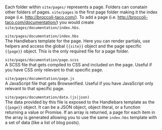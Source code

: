Each folder within `site/pages/` represents a page. Folders can conatain other folders of pages. `site/pages` is the first page folder making it the index page (i.e. http://broccoli-taco.com/). To add a page (i.e. http://broccoli-taco.com/documentation/) you would create `site/pages/documentation/index.hbs`.

`site/pages/documentation/index.hbs`  
The Handlebars template for the page. Here you can render partials, use helpers and access the global `{{site}}` object and the page specific `{{page}}` object. This is the only required file for a page folder.

`site/pages/documentation/page.scss`  
A SCSS file that gets compiled to CSS and included on the page. Useful if you have CSS only relevant to that specific page.

`site/pages/documentation/page.js`  
  A JavaScript file that gets Browserified. Useful if you have JavaScript only relevant to that specific page.

`site/pages/documentation/data.(js|json)`  
The data provided by this file is exposed to the Handlebars template as the `{{page}}` object. It can be a JSON object, object literal, or a function returning a value or Promise. If an array is returned, a page for each item in the array is generated allowing you to use the same `index.hbs` template with a set of data (like a list of blog posts).


